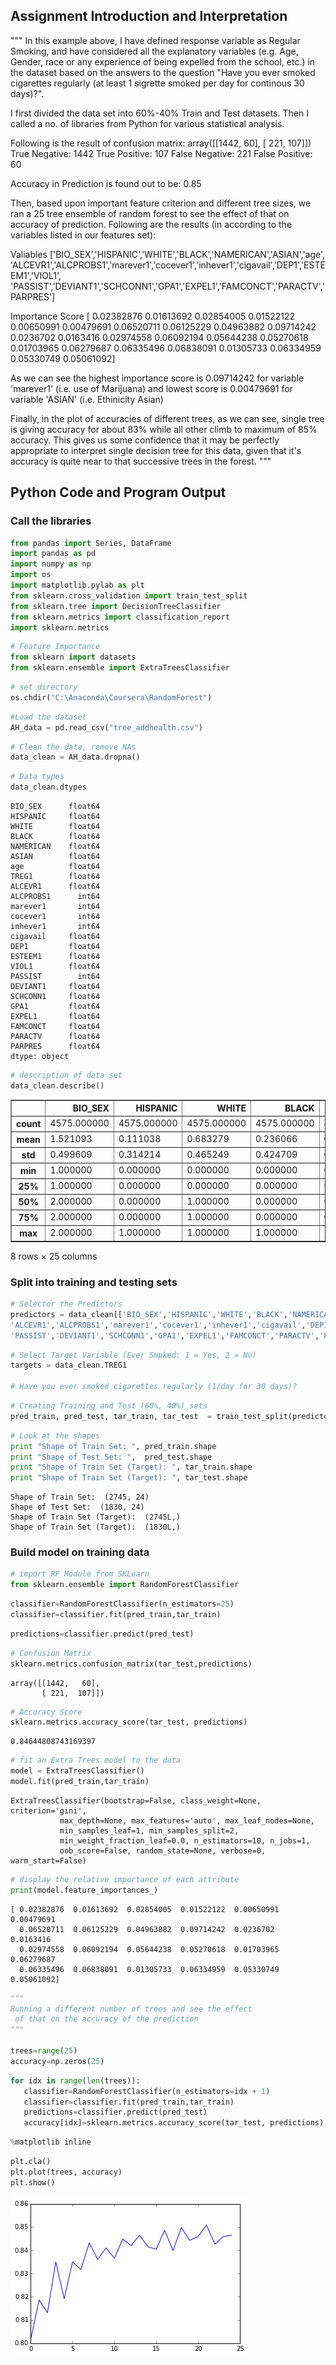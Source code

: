 
## Assignment Introduction and Interpretation

"""
In this example above, I have defined response variable as Regular Smoking, and have considered all the explanatory variables (e.g. Age, Gender, race or any experience of being expelled from the school, etc.) in the dataset based on the answers to the question "Have you ever smoked cigarettes regularly (at least 1 sigrette smoked per day for continous 30 days)?".

I first divided the data set into 60%-40% Train and Test datasets. Then I called a no. of libraries from Python for various statistical analysis.

Following is the result of confusion matrix:
array([[1442,   60],
       [ 221,  107]])
    True Negative: 1442
    True Positive: 107
    False Negative: 221
    False Positive: 60
    
Accuracy in Prediction is found out to be: 0.85

Then, based upon important feature criterion and different tree sizes, we ran a 25 tree ensemble of random forest to see the effect of that on accuracy of prediction. Following are the results (in according to the variables listed in our features set):

Valiables
['BIO_SEX','HISPANIC','WHITE','BLACK','NAMERICAN','ASIAN','age', 'ALCEVR1','ALCPROBS1','marever1','cocever1','inhever1','cigavail','DEP1','ESTEEM1','VIOL1',
'PASSIST','DEVIANT1','SCHCONN1','GPA1','EXPEL1','FAMCONCT','PARACTV','PARPRES']

Importance Score
[ 0.02382876  0.01613692  0.02854005  0.01522122  0.00650991  0.00479691
  0.06520711  0.06125229  0.04963882  0.09714242  0.0236702   0.0163416
  0.02974558  0.06092194  0.05644238  0.05270618  0.01703965  0.06279687
  0.06335496  0.06838091  0.01305733  0.06334959  0.05330749  0.05061092]
  
As we can see the highest importance score is 0.09714242 for variable 'marever1' (i.e. use of Marijuana)
and lowest score is 0.00479691 for variable 'ASIAN' (i.e. Ethinicity Asian)

Finally, in the plot of accuracies of different trees, as we can see, single tree is giving accuracy for about 83% while all other climb to maximum of 85% accuracy. This gives us some confidence that it may be perfectly appropriate to interpret single decision tree for this data, given that it's accuracy is quite near to that successive trees in the forest.
"""

## Python Code and Program Output

### Call the libraries


```python
from pandas import Series, DataFrame
import pandas as pd
import numpy as np
import os
import matplotlib.pylab as plt
from sklearn.cross_validation import train_test_split
from sklearn.tree import DecisionTreeClassifier
from sklearn.metrics import classification_report
import sklearn.metrics
```


```python
# Feature Importance
from sklearn import datasets
from sklearn.ensemble import ExtraTreesClassifier
```


```python
# set directory
os.chdir("C:\Anaconda\Coursera\RandomForest")
```


```python
#Load the dataset
AH_data = pd.read_csv("tree_addhealth.csv")
```


```python
# Clean the data, remove NAs
data_clean = AH_data.dropna()
```


```python
# Data types
data_clean.dtypes
```




    BIO_SEX      float64
    HISPANIC     float64
    WHITE        float64
    BLACK        float64
    NAMERICAN    float64
    ASIAN        float64
    age          float64
    TREG1        float64
    ALCEVR1      float64
    ALCPROBS1      int64
    marever1       int64
    cocever1       int64
    inhever1       int64
    cigavail     float64
    DEP1         float64
    ESTEEM1      float64
    VIOL1        float64
    PASSIST        int64
    DEVIANT1     float64
    SCHCONN1     float64
    GPA1         float64
    EXPEL1       float64
    FAMCONCT     float64
    PARACTV      float64
    PARPRES      float64
    dtype: object




```python
# description of data set
data_clean.describe()
```




<div>
<table border="1" class="dataframe">
  <thead>
    <tr style="text-align: right;">
      <th></th>
      <th>BIO_SEX</th>
      <th>HISPANIC</th>
      <th>WHITE</th>
      <th>BLACK</th>
      <th>NAMERICAN</th>
      <th>ASIAN</th>
      <th>age</th>
      <th>TREG1</th>
      <th>ALCEVR1</th>
      <th>ALCPROBS1</th>
      <th>...</th>
      <th>ESTEEM1</th>
      <th>VIOL1</th>
      <th>PASSIST</th>
      <th>DEVIANT1</th>
      <th>SCHCONN1</th>
      <th>GPA1</th>
      <th>EXPEL1</th>
      <th>FAMCONCT</th>
      <th>PARACTV</th>
      <th>PARPRES</th>
    </tr>
  </thead>
  <tbody>
    <tr>
      <th>count</th>
      <td>4575.000000</td>
      <td>4575.000000</td>
      <td>4575.000000</td>
      <td>4575.000000</td>
      <td>4575.000000</td>
      <td>4575.000000</td>
      <td>4575.000000</td>
      <td>4575.000000</td>
      <td>4575.000000</td>
      <td>4575.000000</td>
      <td>...</td>
      <td>4575.000000</td>
      <td>4575.000000</td>
      <td>4575.000000</td>
      <td>4575.000000</td>
      <td>4575.000000</td>
      <td>4575.000000</td>
      <td>4575.000000</td>
      <td>4575.000000</td>
      <td>4575.000000</td>
      <td>4575.000000</td>
    </tr>
    <tr>
      <th>mean</th>
      <td>1.521093</td>
      <td>0.111038</td>
      <td>0.683279</td>
      <td>0.236066</td>
      <td>0.036284</td>
      <td>0.040437</td>
      <td>16.493052</td>
      <td>0.176393</td>
      <td>0.527432</td>
      <td>0.369180</td>
      <td>...</td>
      <td>40.952131</td>
      <td>1.618579</td>
      <td>0.102514</td>
      <td>2.645027</td>
      <td>28.360656</td>
      <td>2.815647</td>
      <td>0.040219</td>
      <td>22.570557</td>
      <td>6.290710</td>
      <td>13.398033</td>
    </tr>
    <tr>
      <th>std</th>
      <td>0.499609</td>
      <td>0.314214</td>
      <td>0.465249</td>
      <td>0.424709</td>
      <td>0.187017</td>
      <td>0.197004</td>
      <td>1.552174</td>
      <td>0.381196</td>
      <td>0.499302</td>
      <td>0.894947</td>
      <td>...</td>
      <td>5.381439</td>
      <td>2.593230</td>
      <td>0.303356</td>
      <td>3.520554</td>
      <td>5.156385</td>
      <td>0.770167</td>
      <td>0.196493</td>
      <td>2.614754</td>
      <td>3.360219</td>
      <td>2.085837</td>
    </tr>
    <tr>
      <th>min</th>
      <td>1.000000</td>
      <td>0.000000</td>
      <td>0.000000</td>
      <td>0.000000</td>
      <td>0.000000</td>
      <td>0.000000</td>
      <td>12.676712</td>
      <td>0.000000</td>
      <td>0.000000</td>
      <td>0.000000</td>
      <td>...</td>
      <td>18.000000</td>
      <td>0.000000</td>
      <td>0.000000</td>
      <td>0.000000</td>
      <td>6.000000</td>
      <td>1.000000</td>
      <td>0.000000</td>
      <td>6.300000</td>
      <td>0.000000</td>
      <td>3.000000</td>
    </tr>
    <tr>
      <th>25%</th>
      <td>1.000000</td>
      <td>0.000000</td>
      <td>0.000000</td>
      <td>0.000000</td>
      <td>0.000000</td>
      <td>0.000000</td>
      <td>15.254795</td>
      <td>0.000000</td>
      <td>0.000000</td>
      <td>0.000000</td>
      <td>...</td>
      <td>38.000000</td>
      <td>0.000000</td>
      <td>0.000000</td>
      <td>0.000000</td>
      <td>25.000000</td>
      <td>2.250000</td>
      <td>0.000000</td>
      <td>21.700000</td>
      <td>4.000000</td>
      <td>12.000000</td>
    </tr>
    <tr>
      <th>50%</th>
      <td>2.000000</td>
      <td>0.000000</td>
      <td>1.000000</td>
      <td>0.000000</td>
      <td>0.000000</td>
      <td>0.000000</td>
      <td>16.509589</td>
      <td>0.000000</td>
      <td>1.000000</td>
      <td>0.000000</td>
      <td>...</td>
      <td>40.000000</td>
      <td>0.000000</td>
      <td>0.000000</td>
      <td>1.000000</td>
      <td>29.000000</td>
      <td>2.750000</td>
      <td>0.000000</td>
      <td>23.700000</td>
      <td>6.000000</td>
      <td>14.000000</td>
    </tr>
    <tr>
      <th>75%</th>
      <td>2.000000</td>
      <td>0.000000</td>
      <td>1.000000</td>
      <td>0.000000</td>
      <td>0.000000</td>
      <td>0.000000</td>
      <td>17.679452</td>
      <td>0.000000</td>
      <td>1.000000</td>
      <td>0.000000</td>
      <td>...</td>
      <td>45.000000</td>
      <td>2.000000</td>
      <td>0.000000</td>
      <td>4.000000</td>
      <td>32.000000</td>
      <td>3.500000</td>
      <td>0.000000</td>
      <td>24.300000</td>
      <td>9.000000</td>
      <td>15.000000</td>
    </tr>
    <tr>
      <th>max</th>
      <td>2.000000</td>
      <td>1.000000</td>
      <td>1.000000</td>
      <td>1.000000</td>
      <td>1.000000</td>
      <td>1.000000</td>
      <td>21.512329</td>
      <td>1.000000</td>
      <td>1.000000</td>
      <td>6.000000</td>
      <td>...</td>
      <td>50.000000</td>
      <td>19.000000</td>
      <td>1.000000</td>
      <td>27.000000</td>
      <td>38.000000</td>
      <td>4.000000</td>
      <td>1.000000</td>
      <td>25.000000</td>
      <td>18.000000</td>
      <td>15.000000</td>
    </tr>
  </tbody>
</table>
<p>8 rows × 25 columns</p>
</div>



### Split into training and testing sets


```python
# Selector the Predictors
predictors = data_clean[['BIO_SEX','HISPANIC','WHITE','BLACK','NAMERICAN','ASIAN','age',
'ALCEVR1','ALCPROBS1','marever1','cocever1','inhever1','cigavail','DEP1','ESTEEM1','VIOL1',
'PASSIST','DEVIANT1','SCHCONN1','GPA1','EXPEL1','FAMCONCT','PARACTV','PARPRES']]
```


```python
# Select Target Variable (Ever Smpked: 1 = Yes, 2 = No)
targets = data_clean.TREG1

# Have you ever smoked cigarettes regularly (1/day for 30 days)?
```


```python
# Creating Training and Test (60%, 40%) sets
pred_train, pred_test, tar_train, tar_test  = train_test_split(predictors, targets, test_size=.4)
```


```python
# Look at the shapes
print "Shape of Train Set: ", pred_train.shape
print "Shape of Test Set: ",  pred_test.shape
print "Shape of Train Set (Target): ", tar_train.shape
print "Shape of Train Set (Target): ", tar_test.shape

```

    Shape of Train Set:  (2745, 24)
    Shape of Test Set:  (1830, 24)
    Shape of Train Set (Target):  (2745L,)
    Shape of Train Set (Target):  (1830L,)
    

### Build model on training data


```python
# import RF Module from SKLearn
from sklearn.ensemble import RandomForestClassifier
```


```python
classifier=RandomForestClassifier(n_estimators=25)
classifier=classifier.fit(pred_train,tar_train)
```


```python
predictions=classifier.predict(pred_test)
```


```python
# Confusion Matrix
sklearn.metrics.confusion_matrix(tar_test,predictions)
```




    array([[1442,   60],
           [ 221,  107]])




```python
# Accuracy Score
sklearn.metrics.accuracy_score(tar_test, predictions)
```




    0.84644808743169397




```python
# fit an Extra Trees model to the data
model = ExtraTreesClassifier()
model.fit(pred_train,tar_train)
```




    ExtraTreesClassifier(bootstrap=False, class_weight=None, criterion='gini',
               max_depth=None, max_features='auto', max_leaf_nodes=None,
               min_samples_leaf=1, min_samples_split=2,
               min_weight_fraction_leaf=0.0, n_estimators=10, n_jobs=1,
               oob_score=False, random_state=None, verbose=0, warm_start=False)




```python
# display the relative importance of each attribute
print(model.feature_importances_)
```

    [ 0.02382876  0.01613692  0.02854005  0.01522122  0.00650991  0.00479691
      0.06520711  0.06125229  0.04963882  0.09714242  0.0236702   0.0163416
      0.02974558  0.06092194  0.05644238  0.05270618  0.01703965  0.06279687
      0.06335496  0.06838091  0.01305733  0.06334959  0.05330749  0.05061092]
    


```python
"""
Running a different number of trees and see the effect
 of that on the accuracy of the prediction
"""

trees=range(25)
accuracy=np.zeros(25)
```


```python
for idx in range(len(trees)):
   classifier=RandomForestClassifier(n_estimators=idx + 1)
   classifier=classifier.fit(pred_train,tar_train)
   predictions=classifier.predict(pred_test)
   accuracy[idx]=sklearn.metrics.accuracy_score(tar_test, predictions)
```


```python
%matplotlib inline
```


```python
plt.cla()
plt.plot(trees, accuracy)
plt.show()
```


![png](output_27_0.png)







```python

```

